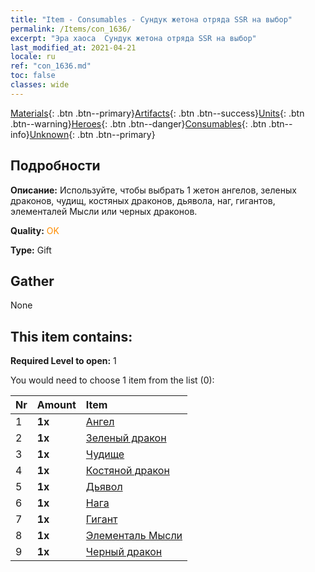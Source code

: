 ```yaml
---
title: "Item - Consumables - Сундук жетона отряда SSR на выбор"
permalink: /Items/con_1636/
excerpt: "Эра хаоса  Сундук жетона отряда SSR на выбор"
last_modified_at: 2021-04-21
locale: ru
ref: "con_1636.md"
toc: false
classes: wide
---
```

 [Materials](/ru/Items/){: .btn .btn--primary}[Artifacts](/ru/Items/Artifacts/){: .btn .btn--success}[Units](/ru/Items/Units/){: .btn .btn--warning}[Heroes](/ru/Items/Heroes/){: .btn .btn--danger}[Consumables](/ru/Items/Consumables/){: .btn .btn--info}[Unknown](/ru/Items/Unknown/){: .btn .btn--primary}

## Подробности
 **Описание:** Используйте, чтобы выбрать 1 жетон ангелов, зеленых драконов, чудищ, костяных драконов, дьявола, наг, гигантов, элементалей Мысли или черных драконов.

 **Quality:** <span style="color: #FF8C00">OK</span>

 **Type:** Gift

## Gather

  None

## This item contains:

 **Required Level to open:** 1

 You would need to choose 1 item from the list (0):

  | Nr | Amount |     Item    |
  |:---|:-------|:------------|
  | 1 |  **1x** | [Ангел](/ru/Items/unt_196/) |  | 
  | 2 |  **1x** | [Зеленый дракон](/ru/Items/unt_205/) |  | 
  | 3 |  **1x** | [Чудище](/ru/Items/unt_223/) |  | 
  | 4 |  **1x** | [Костяной дракон](/ru/Items/unt_214/) |  | 
  | 5 |  **1x** | [Дьявол](/ru/Items/unt_232/) |  | 
  | 6 |  **1x** | [Нага](/ru/Items/unt_240/) |  | 
  | 7 |  **1x** | [Гигант](/ru/Items/unt_241/) |  | 
  | 8 |  **1x** | [Элементаль Мысли](/ru/Items/unt_267/) |  | 
  | 9 |  **1x** | [Черный дракон](/ru/Items/unt_250/) |  | 
